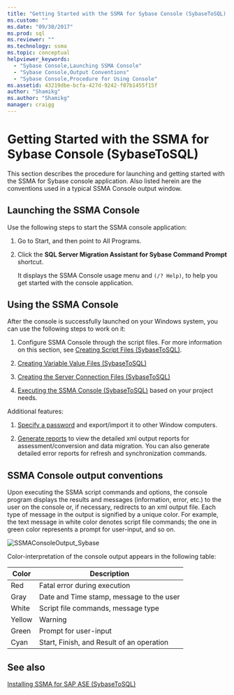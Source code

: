 ```yaml
---
title: "Getting Started with the SSMA for Sybase Console (SybaseToSQL) | Microsoft Docs"
ms.custom: ""
ms.date: "09/30/2017"
ms.prod: sql
ms.reviewer: ""
ms.technology: ssma
ms.topic: conceptual
helpviewer_keywords: 
  - "Sybase Console,Launching SSMA Console"
  - "Sybase Console,Output Conventions"
  - "Sybase Console,Procedure for Using Console"
ms.assetid: 43219dbe-bcfa-427d-9242-f07b1455f15f
author: "Shamikg"
ms.author: "Shamikg"
manager: craigg
---
```

# Getting Started with the SSMA for Sybase Console (SybaseToSQL)
This section describes the procedure for launching and getting started with the SSMA for Sybase console application. Also listed herein are the conventions used in a typical SSMA Console output window.  
  
## Launching the SSMA Console  
Use the following steps to start the SSMA console application:  
  
1.  Go to Start, and then point to All Programs.  
  
2.  Click the **SQL Server Migration Assistant for Sybase Command Prompt** shortcut.  
  
    It displays the SSMA Console usage menu and `(/? Help)`, to help you get started with the console application.  
  
## Using the SSMA Console  
After the console is successfully launched on your Windows system, you can use the following steps to work on it:  
  
1.  Configure SSMA Console through the script files. For more information on this section, see [Creating Script Files &#40;SybaseToSQL&#41;](../../ssma/sybase/creating-script-files-sybasetosql.md).  
  
2.  [Creating Variable Value Files &#40;SybaseToSQL&#41;](../../ssma/sybase/creating-variable-value-files-sybasetosql.md)  
  
3.  [Creating the Server Connection Files &#40;SybaseToSQL&#41;](../../ssma/sybase/creating-the-server-connection-files-sybasetosql.md)  
  
4.  [Executing the SSMA Console &#40;SybaseToSQL&#41;](../../ssma/sybase/executing-the-ssma-console-sybasetosql.md) based on your project needs. 
  
Additional features:  
  
1.  [Specify a password](managing-passwords-sybasetosql.md) and export/import it to other Window computers.  
  
2.  [Generate reports](generating-reports-sybasetosql.md) to view the detailed xml output reports for assessment/conversion and data migration. You can also generate detailed error reports for refresh and synchronization commands.  
  
## SSMA Console output conventions  
Upon executing the SSMA script commands and options, the console program displays the results and messages (information, error, etc.) to the user on the console or, if necessary, redirects to an xml output file. Each type of message in the output is signified by a unique color. For example, the text message in white color denotes script file commands; the one in green color represents a prompt for user-input, and so on.  
  
![SSMAConsoleOutput_Sybase](../../ssma/sybase/media/ssmaconsoleoutput_sybase.JPG "SSMAConsoleOutput_Sybase")  
  
Color-interpretation of the console output appears in the following table:  
  
|Color|Description|  
|---------|---------------|  
|Red|Fatal error during execution|  
|Gray|Date and Time stamp, message to the user|  
|White|Script file commands, message type|  
|Yellow|Warning|  
|Green|Prompt for user-input|  
|Cyan|Start, Finish, and Result of an operation|  
  
## See also  
[Installing SSMA for SAP ASE &#40;SybaseToSQL&#41;](../../ssma/sybase/installing-ssma-for-sybase-sybasetosql.md)  
